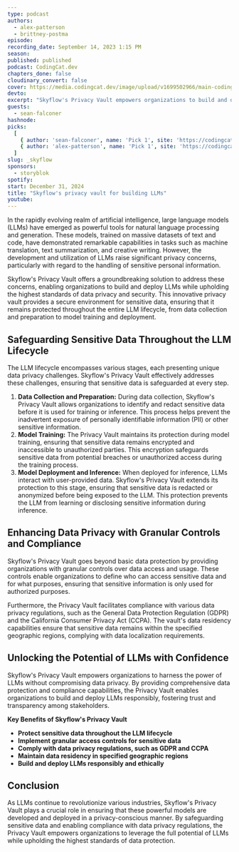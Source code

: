 ```yaml
---
type: podcast
authors:
  - alex-patterson
  - brittney-postma
episode:
recording_date: September 14, 2023 1:15 PM
season:
published: published
podcast: CodingCat.dev
chapters_done: false
cloudinary_convert: false
cover: https://media.codingcat.dev/image/upload/v1699502966/main-codingcatdev-photo/3_skyflow.png
devto:
excerpt: "Skyflow's Privacy Vault empowers organizations to build and deploy LLMs responsibly, ensuring data privacy and compliance throughout the entire LLM lifecycle."
guests:
  - sean-falconer
hashnode:
picks:
  [
    { author: 'sean-falconer', name: 'Pick 1', site: 'https://codingcat.dev' },
    { author: 'alex-patterson', name: 'Pick 1', site: 'https://codingcat.dev' }
  ]
slug: _skyflow
sponsors:
  - storyblok
spotify:
start: December 31, 2024
title: "Skyflow's privacy vault for building LLMs"
youtube:
---
```


In the rapidly evolving realm of artificial intelligence, large language models (LLMs) have emerged as powerful tools for natural language processing and generation. These models, trained on massive datasets of text and code, have demonstrated remarkable capabilities in tasks such as machine translation, text summarization, and creative writing. However, the development and utilization of LLMs raise significant privacy concerns, particularly with regard to the handling of sensitive personal information.

Skyflow's Privacy Vault offers a groundbreaking solution to address these concerns, enabling organizations to build and deploy LLMs while upholding the highest standards of data privacy and security. This innovative privacy vault provides a secure environment for sensitive data, ensuring that it remains protected throughout the entire LLM lifecycle, from data collection and preparation to model training and deployment.

## Safeguarding Sensitive Data Throughout the LLM Lifecycle

The LLM lifecycle encompasses various stages, each presenting unique data privacy challenges. Skyflow's Privacy Vault effectively addresses these challenges, ensuring that sensitive data is safeguarded at every step.

1. **Data Collection and Preparation:** During data collection, Skyflow's Privacy Vault allows organizations to identify and redact sensitive data before it is used for training or inference. This process helps prevent the inadvertent exposure of personally identifiable information (PII) or other sensitive information.
2. **Model Training:** The Privacy Vault maintains its protection during model training, ensuring that sensitive data remains encrypted and inaccessible to unauthorized parties. This encryption safeguards sensitive data from potential breaches or unauthorized access during the training process.
3. **Model Deployment and Inference:** When deployed for inference, LLMs interact with user-provided data. Skyflow's Privacy Vault extends its protection to this stage, ensuring that sensitive data is redacted or anonymized before being exposed to the LLM. This protection prevents the LLM from learning or disclosing sensitive information during inference.

## Enhancing Data Privacy with Granular Controls and Compliance

Skyflow's Privacy Vault goes beyond basic data protection by providing organizations with granular controls over data access and usage. These controls enable organizations to define who can access sensitive data and for what purposes, ensuring that sensitive information is only used for authorized purposes.

Furthermore, the Privacy Vault facilitates compliance with various data privacy regulations, such as the General Data Protection Regulation (GDPR) and the California Consumer Privacy Act (CCPA). The vault's data residency capabilities ensure that sensitive data remains within the specified geographic regions, complying with data localization requirements.

## Unlocking the Potential of LLMs with Confidence

Skyflow's Privacy Vault empowers organizations to harness the power of LLMs without compromising data privacy. By providing comprehensive data protection and compliance capabilities, the Privacy Vault enables organizations to build and deploy LLMs responsibly, fostering trust and transparency among stakeholders.

**Key Benefits of Skyflow's Privacy Vault**

- **Protect sensitive data throughout the LLM lifecycle**
- **Implement granular access controls for sensitive data**
- **Comply with data privacy regulations, such as GDPR and CCPA**
- **Maintain data residency in specified geographic regions**
- **Build and deploy LLMs responsibly and ethically**

## Conclusion

As LLMs continue to revolutionize various industries, Skyflow's Privacy Vault plays a crucial role in ensuring that these powerful models are developed and deployed in a privacy-conscious manner. By safeguarding sensitive data and enabling compliance with data privacy regulations, the Privacy Vault empowers organizations to leverage the full potential of LLMs while upholding the highest standards of data protection.
